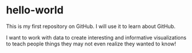 # hello-world
This is my first repository on GitHub. I will use it to learn about GitHub.

I want to work with data to create interesting and informative visualizations to teach people things they may not even realize they wanted to know!
